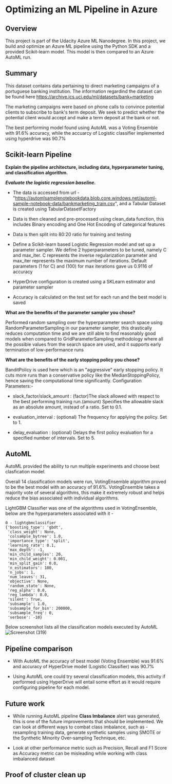 # Optimizing an ML Pipeline in Azure

## Overview
This project is part of the Udacity Azure ML Nanodegree.
In this project, we build and optimize an Azure ML pipeline using the Python SDK and a provided Scikit-learn model.
This model is then compared to an Azure AutoML run.

## Summary
This dataset contains data pertaining to direct marketing campaigns of a portuguese banking institution. The information regardind the dataset can be found here https://archive.ics.uci.edu/ml/datasets/bank+marketing

The marketing campaigns were based on phone calls to convince potential clients to subscribe to bank's term deposit. We seek to predict whether the potential client would accept and make a term deposit at the bank or not.

The best performing model found using AutoML was a Voting Ensemble with 91.6% accuracy, while the accuarcy of Logistic classifier implemented using hyperdrive was 90.7%

## Scikit-learn Pipeline
**Explain the pipeline architecture, including data, hyperparameter tuning, and classification algorithm.**

***Evaluate the logistic regression baseline.***

* The data is accessed from url - "https://automlsamplenotebookdata.blob.core.windows.net/automl-sample-notebook-data/bankmarketing_train.csv", and a Tabular Dataset is created using TabularDatasetFactory 

* Data is then cleaned and pre-processed using clean_data function, this includes Binary encoding and One Hot Encoding of categorical features

* Data is then split into 80:20 ratio for training and testing

* Define a Scikit-learn based Logistic Regression model and set up a parameter sampler. We define 2 hyperparameters to be tuned, namely C and max_iter. C represents the inverse regularization parameter and max_iter represents the maximum number of iterations. Default parameters (1 for C) and (100) for max iterations gave us 0.9116 of accuracy


* HyperDrive configuration is created using a SKLearn estimator and parameter sampler

* Accuracy is calculated on the test set for each run and the best model is saved

**What are the benefits of the parameter sampler you chose?**

Performed random sampling over the hyperparameter search space using RandomParameterSampling in our parameter sampler, this drastically reduces computation time and we are still able to find reasonably good models when compared to GridParameterSampling methodology where all the possible values from the search space are used, and it supports early termination of low-performance runs

**What are the benefits of the early stopping policy you chose?**

BanditPolicy is used here which is an "aggressive" early stopping policy. It cuts more runs than a conservative policy like the MedianStoppingPolicy, hence saving the computational time significantly. Configuration Parameters:-

* slack_factor/slack_amount : (factor)The slack allowed with respect to the best performing training run.(amount) Specifies the allowable slack as an absolute amount, instead of a ratio. Set to 0.1.

* evaluation_interval : (optional) The frequency for applying the policy. Set to 1.

* delay_evaluation : (optional) Delays the first policy evaluation for a specified number of intervals. Set to 5.


## AutoML

AutoML provided the ability to run multiple experiments and choose best clasfication model. 

Overall 14 classification models were run, VotingEnsemble algorithm proved to be the best model with an accuracy of 91.6%. VotingEnsemble takes a majority vote of several algorithms, this make it extremely robust and helps reduce the bias associated with individual algorithms.

LightGBM Classifier was one of the algorithms used in VotingEnsemble, below are the hyperparameters associated with it -

```
0 - lightgbmclassifier
{'boosting_type': 'gbdt',
 'class_weight': None,
 'colsample_bytree': 1.0,
 'importance_type': 'split',
 'learning_rate': 0.1,
 'max_depth': -1,
 'min_child_samples': 20,
 'min_child_weight': 0.001,
 'min_split_gain': 0.0,
 'n_estimators': 100,
 'n_jobs': 1,
 'num_leaves': 31,
 'objective': None,
 'random_state': None,
 'reg_alpha': 0.0,
 'reg_lambda': 0.0,
 'silent': True,
 'subsample': 1.0,
 'subsample_for_bin': 200000,
 'subsample_freq': 0,
 'verbose': -10}
 ```

Below screenshot lists all the classification models executed by AutoML
![Screenshot (319)](https://user-images.githubusercontent.com/6285945/102170310-11e52080-3eba-11eb-9b5a-b8260b610308.png)

## Pipeline comparison

* With AutoML the accuracy of best model (Voting Ensemble) was 91.6% and accuracy of HyperDrive model (Logistic Classifier) was 90.7% 

* Using AutoML one could try several classification models, this activity if performed using HyperDrive will entail some effort as it would require configuring pipeline for each model.

## Future work

* While running AutoML pipeline **Class Imbalance** alert was generated, this is one of the future improvements that should be implemented. We can look at different ways to combat class imbalance, such as - resampling training data, generate synthetic samples using SMOTE or the Synthetic Minority Over-sampling Technique, etc.

* Look at other performance metric such as Precision, Recall and F1 Score as Accuracy metric can be misleading while working with class imbalanced dataset 

## Proof of cluster clean up

